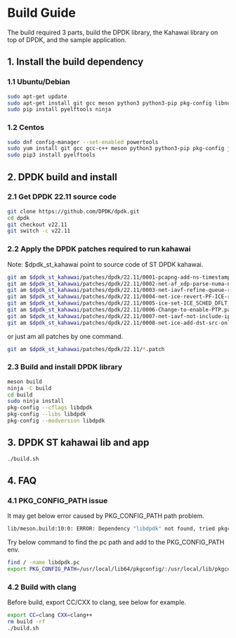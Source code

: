 # Build Guide

The build required 3 parts, build the DPDK library, the Kahawai library on top of DPDK, and the sample application.

## 1. Install the build dependency

### 1.1 Ubuntu/Debian

```bash
sudo apt-get update
sudo apt-get install git gcc meson python3 python3-pip pkg-config libnuma-dev libjson-c-dev libpcap-dev libgtest-dev libsdl2-dev libsdl2-ttf-dev libssl-dev
sudo pip install pyelftools ninja
```

### 1.2 Centos

```bash
sudo dnf config-manager --set-enabled powertools
sudo yum install git gcc gcc-c++ meson python3 python3-pip pkg-config json-c-devel libpcap-devel gtest-devel SDL2-devel openssl-devel numactl-devel libasan
sudo pip3 install pyelftools
```

## 2. DPDK build and install

### 2.1 Get DPDK 22.11 source code

```bash
git clone https://github.com/DPDK/dpdk.git
cd dpdk
git checkout v22.11
git switch -c v22.11
```

### 2.2 Apply the DPDK patches required to run kahawai

Note: $dpdk_st_kahawai point to source code of ST DPDK kahawai.

```bash
git am $dpdk_st_kahawai/patches/dpdk/22.11/0001-pcapng-add-ns-timestamp-for-copy-api.patch
git am $dpdk_st_kahawai/patches/dpdk/22.11/0002-net-af_xdp-parse-numa-node-id-from-sysfs.patch
git am $dpdk_st_kahawai/patches/dpdk/22.11/0003-net-iavf-refine-queue-rate-limit-configure.patch
git am $dpdk_st_kahawai/patches/dpdk/22.11/0004-net-ice-revert-PF-ICE-rate-limit-to-non-queue-group-.patch
git am $dpdk_st_kahawai/patches/dpdk/22.11/0005-ice-set-ICE_SCHED_DFLT_BURST_SIZE-to-2048.patch
git am $dpdk_st_kahawai/patches/dpdk/22.11/0006-Change-to-enable-PTP.patch
git am $dpdk_st_kahawai/patches/dpdk/22.11/0007-net-iavf-not-include-ipv4_port-for-RTE_ETH_RSS_NONFR.patch
git am $dpdk_st_kahawai/patches/dpdk/22.11/0008-net-ice-add-dst-src-only-support-for-rss-l3-and-l4.patch
```

or just am all patches by one command.

```bash
git am $dpdk_st_kahawai/patches/dpdk/22.11/*.patch
```

### 2.3 Build and install DPDK library

```bash
meson build
ninja -C build
cd build
sudo ninja install
pkg-config --cflags libdpdk
pkg-config --libs libdpdk
pkg-config --modversion libdpdk
```

## 3. DPDK ST kahawai lib and app

```bash
./build.sh
```

## 4. FAQ

### 4.1 PKG_CONFIG_PATH issue

It may get below error caused by PKG_CONFIG_PATH path problem.

```bash
lib/meson.build:10:0: ERROR: Dependency "libdpdk" not found, tried pkgconfig
```

Try below command to find the pc path and add to the PKG_CONFIG_PATH env.

```bash
find / -name libdpdk.pc
export PKG_CONFIG_PATH=/usr/local/lib64/pkgconfig/:/usr/local/lib/pkgconfig/
```

### 4.2 Build with clang

Before build, export CC/CXX to clang, see below for example.

```bash
export CC=clang CXX=clang++
rm build -rf
./build.sh
```

